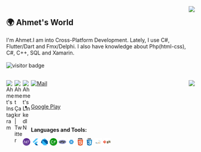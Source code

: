 
<img align='right' src="https://github-readme-stats.vercel.app/api/top-langs/?username=ahmetcakr&layout=compact">

## 🌍 Ahmet's World
I'm Ahmet.I am into Cross-Platform Development.
Lately, I use C#, Flutter/Dart and Fmx/Delphi. I also have knowledge about Php(html-css), C#, C++, SQL and Xamarin.
<br><br>
<img align='left' src="https://visitor-badge.glitch.me/badge?page_id=ahmetcakr" alt="visitor badge"/>
<br><br>

<a href="https://www.instagram.com/ahmeetcakrr/">
  <img align="left" alt="Ahmet's Instagram" width="22px" src="https://raw.githubusercontent.com/hussainweb/hussainweb/main/icons/instagram.png" />
</a>
<a href="https://twitter.com/ahmetcaakirr">
  <img align="left" alt="Ahmet Çakır | Twitter" width="22px" src="https://raw.githubusercontent.com/peterthehan/peterthehan/master/assets/twitter.svg" />
</a>
<a href="https://www.linkedin.com/in/ahmetcakr/">
  <img align="left" alt="Ahmet's LinkedIN" width="22px" src="https://raw.githubusercontent.com/peterthehan/peterthehan/master/assets/linkedin.svg" />
</a>

<img align='right' src="https://github-readme-stats.vercel.app/api?username=ahmetcakr&show_icons=true&theme=dracula">

[![Mail](https://img.shields.io/badge/email-c14438?&logo=Gmail&logoColor=white&link=mailto:ahmetcaakirr@gmail.com)](mailto:ahmetcaakirr@gmail.com)


<br>



  - [Google Play](https://play.google.com/store/apps/dev?id=6347102158894887682)
  <br>


**Languages and Tools:**  

<code><img height="20" src="https://raw.githubusercontent.com/github/explore/80688e429a7d4ef2fca1e82350fe8e3517d3494d/topics/dotnet/dotnet.png"></code>
<code><img height="20" src="https://raw.githubusercontent.com/github/explore/80688e429a7d4ef2fca1e82350fe8e3517d3494d/topics/flutter/flutter.png"></code>
<code><img height="20" src="https://raw.githubusercontent.com/github/explore/80688e429a7d4ef2fca1e82350fe8e3517d3494d/topics/dart/dart.png"></code>
<code><img height="20" src="https://raw.githubusercontent.com/github/explore/80688e429a7d4ef2fca1e82350fe8e3517d3494d/topics/csharp/csharp.png"></code>
<code><img height="20" src="https://raw.githubusercontent.com/github/explore/80688e429a7d4ef2fca1e82350fe8e3517d3494d/topics/php/php.png"></code>
<code><img height="20" src="https://raw.githubusercontent.com/github/explore/80688e429a7d4ef2fca1e82350fe8e3517d3494d/topics/xamarin/xamarin.png"></code>
<code><img height="20" src="https://raw.githubusercontent.com/github/explore/80688e429a7d4ef2fca1e82350fe8e3517d3494d/topics/html/html.png"></code>
<code><img height="20" src="https://raw.githubusercontent.com/github/explore/80688e429a7d4ef2fca1e82350fe8e3517d3494d/topics/css/css.png"></code>
<code><img height="20" src="https://raw.githubusercontent.com/github/explore/80688e429a7d4ef2fca1e82350fe8e3517d3494d/topics/mysql/mysql.png"></code>
<code><img height="20" src="https://raw.githubusercontent.com/github/explore/80688e429a7d4ef2fca1e82350fe8e3517d3494d/topics/git/git.png"></code>


